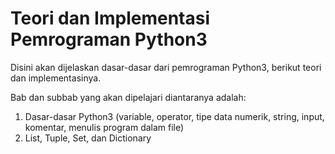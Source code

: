 # Teori dan Implementasi Pemrograman Python3 
Disini akan dijelaskan dasar-dasar dari pemrograman Python3, berikut teori dan implementasinya.

Bab dan subbab yang akan dipelajari diantaranya adalah:
1. Dasar-dasar Python3 (variable, operator, tipe data numerik, string, input, komentar, menulis program dalam file)
2. List, Tuple, Set, dan Dictionary
